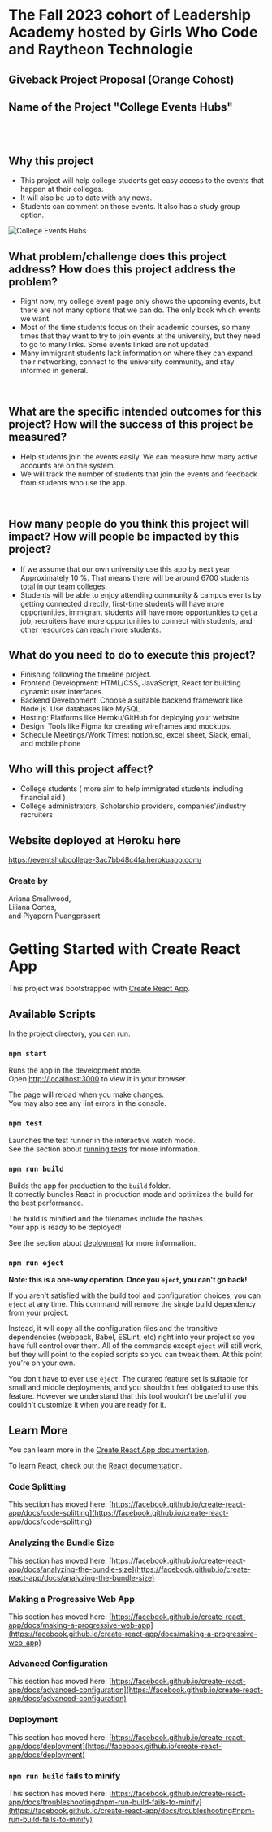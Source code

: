 # The Fall 2023 cohort of Leadership Academy hosted by Girls Who Code and Raytheon Technologie 

## Giveback Project Proposal (Orange Cohost) 

## Name of the Project  "College Events Hubs" 
<br><br>
## Why this project 
- This project will help college students get easy access to the events that happen at their colleges. <br>
- It will also be up to date with any news. <br>
- Students can comment on those events. It also has a study group option.  <br>

![College Events Hubs](https://github.com/Nan227/collegeeventshubs/blob/main/collegeeventshubs.jpg)

## What problem/challenge does this project address? How does this project address the problem? 
- Right now, my college event page only shows the upcoming events, but there are not many options that we can do. The only book which events we want. <br>
- Most of the time students focus on their academic courses, so many times that they want to try to join events at the university, but they need to go to many links. Some events linked are not updated. <br>
- Many immigrant students lack information on where they can expand their networking, connect to the university community, and stay informed in general. 

<br>

## What are the specific intended outcomes for this project? How will the success of this project be measured? 
- Help students join the events easily. We can measure how many active accounts are on the system.<br>
- We will track the number of students that join the events and feedback from students who use the app.<br>
<br> 

## How many people do you think this project will impact? How will people be impacted by this project?
- If we assume that our own university use this app by next year Approximately 10 %. That means there will be around  6700 students total in our team colleges. <br>
- Students will be able to enjoy attending community & campus events by getting connected directly, first-time students will have more opportunities, immigrant students will have more opportunities to get a job, recruiters have more opportunities to connect with students, and other resources can reach more students. <br>

## What do you need to do to execute this project? 
- Finishing following the timeline project. <br>
- Frontend Development: HTML/CSS, JavaScript, React  for building dynamic user interfaces. <br>
- Backend Development: Choose a suitable backend framework like Node.js. Use databases like MySQL. <br>
- Hosting: Platforms like Heroku/GitHub for deploying your website. <br>
- Design: Tools like Figma  for creating wireframes and mockups. <br>
- Schedule Meetings/Work Times: notion.so, excel sheet, Slack, email, and mobile phone <br>

## Who will this project affect? 
- College students ( more aim to help immigrated students including financial aid ) <br>
- College administrators, Scholarship providers, companies'/industry recruiters

## Website deployed at Heroku here <br>
https://eventshubcollege-3ac7bb48c4fa.herokuapp.com/ <br>

### Create by <br>
Ariana Smallwood,<br> 
Liliana Cortes, <br> 
and Piyaporn Puangprasert <br>
 
 
>>>>>>> 
# Getting Started with Create React App

This project was bootstrapped with [Create React App](https://github.com/facebook/create-react-app).

## Available Scripts

In the project directory, you can run:

### `npm start`

Runs the app in the development mode.\
Open [http://localhost:3000](http://localhost:3000) to view it in your browser.

The page will reload when you make changes.\
You may also see any lint errors in the console.

### `npm test`

Launches the test runner in the interactive watch mode.\
See the section about [running tests](https://facebook.github.io/create-react-app/docs/running-tests) for more information.

### `npm run build`

Builds the app for production to the `build` folder.\
It correctly bundles React in production mode and optimizes the build for the best performance.

The build is minified and the filenames include the hashes.\
Your app is ready to be deployed!

See the section about [deployment](https://facebook.github.io/create-react-app/docs/deployment) for more information.

### `npm run eject`

**Note: this is a one-way operation. Once you `eject`, you can't go back!**

If you aren't satisfied with the build tool and configuration choices, you can `eject` at any time. This command will remove the single build dependency from your project.

Instead, it will copy all the configuration files and the transitive dependencies (webpack, Babel, ESLint, etc) right into your project so you have full control over them. All of the commands except `eject` will still work, but they will point to the copied scripts so you can tweak them. At this point you're on your own.

You don't have to ever use `eject`. The curated feature set is suitable for small and middle deployments, and you shouldn't feel obligated to use this feature. However we understand that this tool wouldn't be useful if you couldn't customize it when you are ready for it.

## Learn More

You can learn more in the [Create React App documentation](https://facebook.github.io/create-react-app/docs/getting-started).

To learn React, check out the [React documentation](https://reactjs.org/).

### Code Splitting

This section has moved here: [https://facebook.github.io/create-react-app/docs/code-splitting](https://facebook.github.io/create-react-app/docs/code-splitting)

### Analyzing the Bundle Size

This section has moved here: [https://facebook.github.io/create-react-app/docs/analyzing-the-bundle-size](https://facebook.github.io/create-react-app/docs/analyzing-the-bundle-size)

### Making a Progressive Web App

This section has moved here: [https://facebook.github.io/create-react-app/docs/making-a-progressive-web-app](https://facebook.github.io/create-react-app/docs/making-a-progressive-web-app)

### Advanced Configuration

This section has moved here: [https://facebook.github.io/create-react-app/docs/advanced-configuration](https://facebook.github.io/create-react-app/docs/advanced-configuration)

### Deployment

This section has moved here: [https://facebook.github.io/create-react-app/docs/deployment](https://facebook.github.io/create-react-app/docs/deployment)

### `npm run build` fails to minify

This section has moved here: [https://facebook.github.io/create-react-app/docs/troubleshooting#npm-run-build-fails-to-minify](https://facebook.github.io/create-react-app/docs/troubleshooting#npm-run-build-fails-to-minify)

